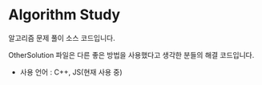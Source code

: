# Algorithm Study
알고리즘 문제 풀이 소스 코드입니다.

OtherSolution 파일은 다른 좋은 방법을 사용했다고 생각한 분들의 해결 코드입니다.

- 사용 언어 : C++, JS(현재 사용 중)
